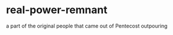 real-power-remnant
==================

a part of the original people that came out of Pentecost outpouring